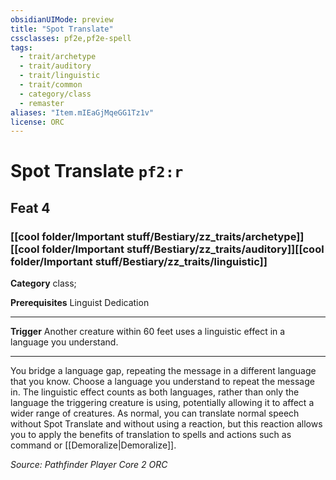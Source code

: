 ```yaml
---
obsidianUIMode: preview
title: "Spot Translate"
cssclasses: pf2e,pf2e-spell
tags:
  - trait/archetype
  - trait/auditory
  - trait/linguistic
  - trait/common
  - category/class
  - remaster
aliases: "Item.mIEaGjMqeGG1Tz1v"
license: ORC
---
```

# Spot Translate `pf2:r`
## Feat 4
### [[cool folder/Important stuff/Bestiary/zz_traits/archetype]][[cool folder/Important stuff/Bestiary/zz_traits/auditory]][[cool folder/Important stuff/Bestiary/zz_traits/linguistic]]

**Category** class; 



**Prerequisites** Linguist Dedication
* * *
**Trigger** Another creature within 60 feet uses a linguistic effect in a language you understand.

* * *

You bridge a language gap, repeating the message in a different language that you know. Choose a language you understand to repeat the message in. The linguistic effect counts as both languages, rather than only the language the triggering creature is using, potentially allowing it to affect a wider range of creatures. As normal, you can translate normal speech without Spot Translate and without using a reaction, but this reaction allows you to apply the benefits of translation to spells and actions such as command or [[Demoralize|Demoralize]].

*Source: Pathfinder Player Core 2*
*ORC*